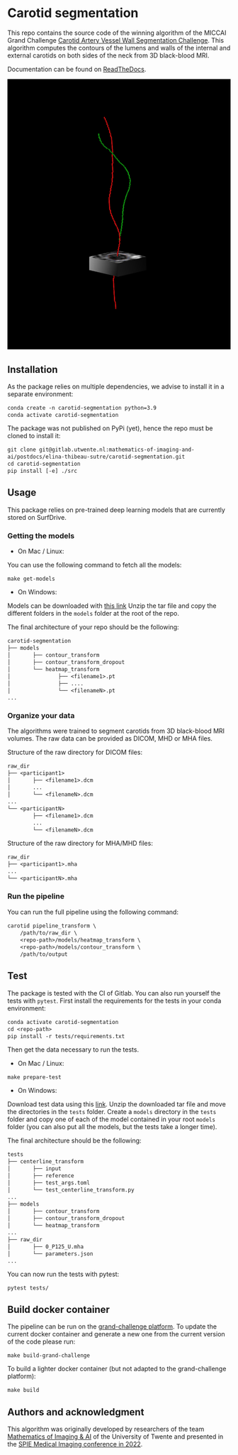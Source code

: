 # Carotid segmentation

This repo contains the source code of the winning algorithm 
of the MICCAI Grand Challenge [Carotid Artery Vessel Wall Segmentation Challenge](https://vessel-wall-segmentation.grand-challenge.org/).
This algorithm computes the contours of the lumens and walls of the internal and external carotids 
on both sides of the neck from 3D black-blood MRI.

Documentation can be found on [ReadTheDocs](https://carotidsegmentation.readthedocs.io/en/latest/).

![Illustration of the pipeline](docs/images/global_illustration.png)


## Installation

As the package relies on multiple dependencies, we advise to install it in a separate environment:

```console
conda create -n carotid-segmentation python=3.9
conda activate carotid-segmentation
```

The package was not published on PyPi (yet), hence the repo must be cloned to install it:

```console
git clone git@gitlab.utwente.nl:mathematics-of-imaging-and-ai/postdocs/elina-thibeau-sutre/carotid-segmentation.git
cd carotid-segmentation
pip install [-e] ./src
```

## Usage

This package relies on pre-trained deep learning models that are currently stored on SurfDrive.

### Getting the models

- On Mac / Linux:

You can use the following command to fetch all the models:
```
make get-models
```

- On Windows:

Models can be downloaded with [this link](https://surfdrive.surf.nl/files/index.php/s/ywbP34RlUyuMIZU/download)
Unzip the tar file and copy the different folders in the `models` folder at the root of the repo.

The final architecture of your repo should be the following:
```
carotid-segmentation
├── models
│       ├── contour_transform
│       ├── contour_transform_dropout
│       └── heatmap_transform
│               ├── <filename1>.pt
│               ├── ....
│               └── <filenameN>.pt
...
```

### Organize your data

The algorithms were trained to segment carotids from 3D black-blood MRI volumes. 
The raw data can be provided as DICOM, MHD or MHA files.

Structure of the raw directory for DICOM files:

```console
raw_dir
├── <participant1>
│       ├── <filename1>.dcm
│       ...
│       └── <filenameN>.dcm
...
└── <participantN>
        ├── <filename1>.dcm
        ...
        └── <filenameN>.dcm
```

Structure of the raw directory for MHA/MHD files:

```console
raw_dir
├── <participant1>.mha
...
└── <participantN>.mha
```

### Run the pipeline

You can run the full pipeline using the following command:
```console
carotid pipeline_transform \
    /path/to/raw_dir \
    <repo-path>/models/heatmap_transform \
    <repo-path>/models/contour_transform \
    /path/to/output
```

## Test

The package is tested with the CI of Gitlab. You can also run yourself the tests with `pytest`.
First install the requirements for the tests in your conda environment:
```
conda activate carotid-segmentation
cd <repo-path>
pip install -r tests/requirements.txt
```

Then get the data necessary to run the tests.
- On Mac / Linux:

```
make prepare-test
```
- On Windows:

Download test data using this [link](https://surfdrive.surf.nl/files/index.php/s/e13O5s7PPTsJNli/download).
Unzip the downloaded tar file and move the directories in the `tests` folder.
Create a `models` directory in the `tests` folder and copy one of each of the model contained in your root
`models` folder (you can also put all the models, but the tests take a longer time).

The final architecture should be the following:
```console
tests
├── centerline_transform
│       ├── input
│       ├── reference
│       ├── test_args.toml
│       └── test_centerline_transform.py
...
├── models
│       ├── contour_transform
│       ├── contour_transform_dropout
│       └── heatmap_transform
...
├── raw_dir
│       ├── 0_P125_U.mha
│       └── parameters.json
...
```

You can now run the tests with pytest:
```
pytest tests/
```

## Build docker container

The pipeline can be run on the [grand-challenge platform](https://grand-challenge.org/).
To update the current docker container and generate a new one from the current version of the code please run:
```
make build-grand-challenge
```
To build a lighter docker container (but not adapted to the grand-challenge platform):
```
make build
```

## Authors and acknowledgment
This algorithm was originally developed by researchers of the team [Mathematics of Imaging & AI](https://www.utwente.nl/en/eemcs/sacs/people/sort-chair/?category=mia) of the University of Twente
and presented in the [SPIE Medical Imaging conference in 2022](https://www.spiedigitallibrary.org/conference-proceedings-of-spie/12032/120320Y/Deep-learning-based-carotid-artery-vessel-wall-segmentation-in-black/10.1117/12.2611112.short?SSO=1).
